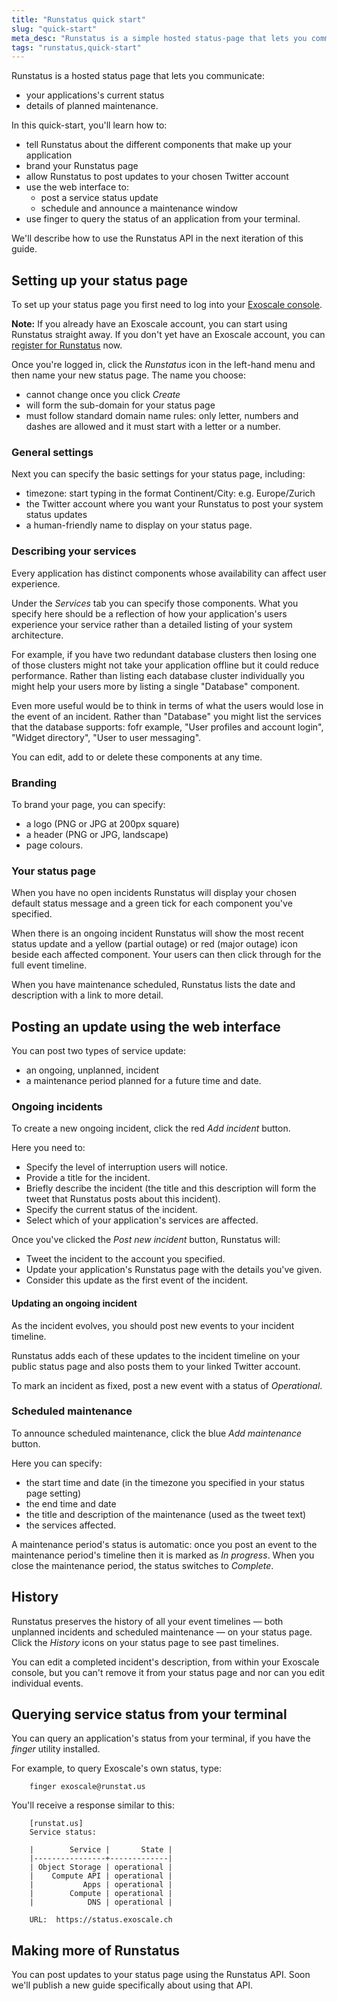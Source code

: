```yaml
---
title: "Runstatus quick start"
slug: "quick-start"
meta_desc: "Runstatus is a simple hosted status-page that lets you communicate your application's status without needing to run your own status page. This documentation will guide you to quickly set it up and start using it."
tags: "runstatus,quick-start"
---
```


Runstatus is a hosted status page that lets you communicate:

 * your applications's current status
 * details of planned maintenance.
 
In this quick-start, you'll learn how to:

 * tell Runstatus about the different components that make up your application
 * brand your Runstatus page
 * allow Runstatus to post updates to your chosen Twitter account
 * use the web interface to:
	* post a service status update
	* schedule and announce a maintenance window
 * use finger to query the status of an application from your terminal.

We'll describe how to use the Runstatus API in the next iteration of this guide.

## Setting up your status page

To set up your status page you first need to log into your [Exoscale console](https://portal.exoscale.ch/). 

**Note:** If you already have an Exoscale account, you can start using Runstatus straight away. If you don't yet have an Exoscale account, you can [register for Runstatus](https://runstatus.com/) now. 

Once you're logged in, click the *Runstatus* icon in the left-hand menu and then name your new status page. The name you choose:

 * cannot change once you click *Create*
 * will form the sub-domain for your status page
 * must follow standard domain name rules: only letter, numbers and dashes are allowed and it must start with a letter or a number.
	
### General settings

Next you can specify the basic settings for your status page, including:

 * timezone: start typing in the format Continent/City: e.g. Europe/Zurich
 * the Twitter account where you want your Runstatus to post your system status updates
 * a human-friendly name to display on your status page.
 
### Describing your services

Every application has distinct components whose availability can affect user experience.

Under the *Services* tab you can specify those components. What you specify here should be a reflection of how your application's users experience your service rather than a detailed listing of your system architecture.

For example, if you have two redundant database clusters then losing one of those clusters might not take your application offline but it could reduce performance. Rather than listing each database cluster individually you might help your users more by listing a single "Database" component.

Even more useful would be to think in terms of what the users would lose in the event of an incident. Rather than "Database" you might list the services that the database supports: fofr example, "User profiles and account login", "Widget directory", "User to user messaging".

You can edit, add to or delete these components at any time.

### Branding

To brand your page, you can specify:

 * a logo (PNG or JPG at 200px square)
 * a header (PNG or JPG, landscape)
 * page colours.
 
### Your status page

When you have no open incidents Runstatus will display your chosen default status message and a green tick for each component you've specified.

When there is an ongoing incident Runstatus will show the most recent status update and a yellow (partial outage) or red (major outage) icon beside each affected component. Your users can then click through for the full event timeline.

When you have maintenance scheduled, Runstatus lists the date and description with a link to more detail.
 
## Posting an update using the web interface

You can post two types of service update:

 * an ongoing, unplanned, incident
 * a maintenance period planned for a future time and date.
 
### Ongoing incidents

To create a new ongoing incident, click the red *Add incident* button.

Here you need to:

 * Specify the level of interruption users will notice.
 * Provide a title for the incident.
 * Briefly describe the incident (the title and this description will form the tweet that Runstatus posts about this incident).
 * Specify the current status of the incident.
 * Select which of your application's services are affected.
 
Once you've clicked the *Post new incident* button, Runstatus will:

 * Tweet the incident to the account you specified.
 * Update your application's Runstatus page with the details you've given.
 * Consider this update as the first event of the incident.
 
#### Updating an ongoing incident

As the incident evolves, you should post new events to your incident timeline.

Runstatus adds each of these updates to the incident timeline on your public status page and also posts them to your linked Twitter account.

To mark an incident as fixed, post a new event with a status of *Operational*.

### Scheduled maintenance

To announce scheduled maintenance, click the blue *Add maintenance* button.

Here you can specify:

 * the start time and date (in the timezone you specified in your status page setting)
 * the end time and date
 * the title and description of the maintenance (used as the tweet text)
 * the services affected.

A maintenance period's status is automatic: once you post an event to the maintenance period's timeline then it is marked as *In progress*. When you close the maintenance period, the status switches to *Complete*.

## History

Runstatus preserves the history of all your event timelines &mdash; both unplanned incidents and scheduled maintenance &mdash; on your status page. Click the *History* icons on your status page to see past timelines.

You can edit a completed incident's description, from within your Exoscale console, but you can't remove it from your status page and nor can you edit individual events.

## Querying service status from your terminal

You can query an application's status from your terminal, if you have the *finger* utility installed.

For example, to query Exoscale's own status, type:

		finger exoscale@runstat.us
		
You'll receive a response similar to this:

		[runstat.us]
		Service status:

		|        Service |       State |
		|----------------+-------------|
		| Object Storage | operational |
		|    Compute API | operational |
		|           Apps | operational |
		|        Compute | operational |
		|            DNS | operational |

		URL:  https://status.exoscale.ch

## Making more of Runstatus

You can post updates to your status page using the Runstatus API. Soon we'll publish a new guide specifically about using that API.